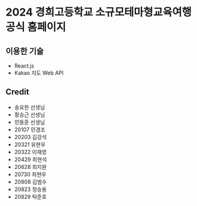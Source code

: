 # 2024 경희고등학교 소규모테마형교육여행 공식 홈페이지
## 이용한 기술
- React.js
- Kakao 지도 Web API

## Credit
- 송요한 선생님
- 황승근 선생님
- 민동훈 선생님
- 20107 민경조
- 20203 김강석
- 20321 유현우
- 20322 이재영
- 20429 최현석
- 20628 최지완
- 20730 최현우
- 20808 김범수
- 20823 정승용
- 20829 탁준호